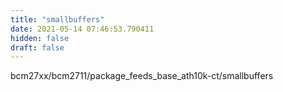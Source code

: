 ```yaml
---
title: "smallbuffers"
date: 2021-05-14 07:46:53.790411
hidden: false
draft: false
---
```


bcm27xx/bcm2711/package_feeds_base_ath10k-ct/smallbuffers

